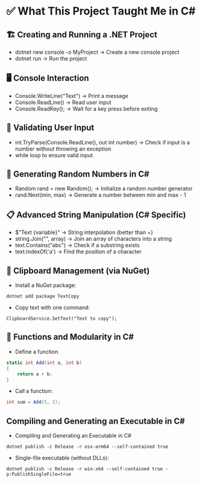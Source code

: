 # ✅ What This Project Taught Me in C#

## 🏗 Creating and Running a .NET Project
- dotnet new console -o MyProject → Create a new console project
- dotnet run → Run the project

## 🖥 Console Interaction
- Console.WriteLine("Text") → Print a message
- Console.ReadLine() → Read user input
- Console.ReadKey(); → Wait for a key press before exiting

## 🔢 Validating User Input
- int.TryParse(Console.ReadLine(), out int number) → Check if input is a number without throwing an exception
- while loop to ensure valid input

## 🎲 Generating Random Numbers in C#
- Random rand = new Random(); → Initialize a random number generator
- rand.Next(min, max) → Generate a number between min and max - 1

## 📋 Advanced String Manipulation (C# Specific)
- $"Text {variable}" → String interpolation (better than +)
- string.Join("", array) → Join an array of characters into a string
- text.Contains("abc") → Check if a substring exists
- text.IndexOf('a') → Find the position of a character

## 📌 Clipboard Management (via NuGet)
- Install a NuGet package:
```shell
dotnet add package TextCopy
```
- Copy text with one command:
```shell
ClipboardService.SetText("Text to copy");
```

## 🔄 Functions and Modularity in C#
- Define a function 
```c#
static int Add(int a, int b)
{
    return a + b;
}
```
- Call a function:
```c#
int sum = Add(5, 3);
```

## Compiling and Generating an Executable in C#
- Compiling and Generating an Executable in C#
```shell
dotnet publish -c Release -r osx-arm64 --self-contained true
```
- Single-file executable (without DLLs):
```shell
dotnet publish -c Release -r win-x64 --self-contained true -p:PublishSingleFile=true
```